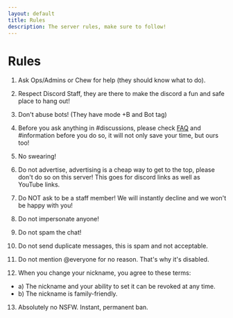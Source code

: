 ```yaml
---
layout: default
title: Rules
description: The server rules, make sure to follow!
---
```


# Rules

1) Ask Ops/Admins or Chew for help (they should know what to do).

2) Respect Discord Staff, they are there to make the discord a fun and safe place to hang out!

3) Don't abuse bots! (They have mode +B and Bot tag)

4) Before you ask anything in #discussions, please check [FAQ](faq) and #information before you do so, it will not only save your time, but ours too!

5) No swearing!

6) Do not advertise, advertising is a cheap way to get to the top, please don't do so on this server! This goes for discord links as well as YouTube links.

7) Do NOT ask to be a staff member! We will instantly decline and we won't be happy with you!

8) Do not impersonate anyone!

9) Do not spam the chat!

10) Do not send duplicate messages, this is spam and not acceptable.

11) Do not mention @everyone for no reason. That's why it's disabled.

12) When you change your nickname, you agree to these terms:
- a) The nickname and your ability to set it can be revoked at any time.
- b) The nickname is family-friendly.

13) Absolutely no NSFW. Instant, permanent ban.
